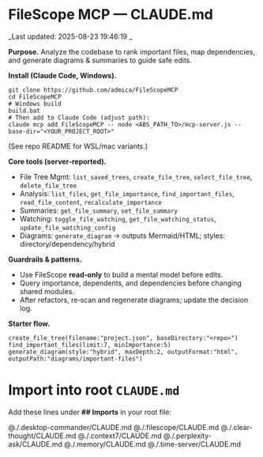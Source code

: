 # FileScope MCP — CLAUDE.md
_Last updated: 2025-08-23 19:46:19 _

**Purpose.** Analyze the codebase to rank important files, map dependencies, and generate diagrams & summaries to guide safe edits.

**Install (Claude Code, Windows).**
```
git clone https://github.com/admica/FileScopeMCP
cd FileScopeMCP
# Windows build
build.bat
# Then add to Claude Code (adjust path):
claude mcp add FileScopeMCP -- node <ABS_PATH_TO>/mcp-server.js --base-dir="<YOUR_PROJECT_ROOT>"
```
(See repo README for WSL/mac variants.)

**Core tools (server‑reported).**
- File Tree Mgmt: `list_saved_trees`, `create_file_tree`, `select_file_tree`, `delete_file_tree`
- Analysis: `list_files`, `get_file_importance`, `find_important_files`, `read_file_content`, `recalculate_importance`
- Summaries: `get_file_summary`, `set_file_summary`
- Watching: `toggle_file_watching`, `get_file_watching_status`, `update_file_watching_config`
- Diagrams: `generate_diagram` → outputs Mermaid/HTML; styles: directory/dependency/hybrid

**Guardrails & patterns.**
- Use FileScope **read‑only** to build a mental model before edits.
- Query importance, dependents, and dependencies before changing shared modules.
- After refactors, re‑scan and regenerate diagrams; update the decision log.

**Starter flow.**
```
create_file_tree(filename:"project.json", baseDirectory:"<repo>")
find_important_files(limit:7, minImportance:5)
generate_diagram(style:"hybrid", maxDepth:2, outputFormat:"html", outputPath:"diagrams/important-files")
```
# Import into root `CLAUDE.md`

Add these lines under **## Imports** in your root file:

@./.desktop-commander/CLAUDE.md
@./.filescope/CLAUDE.md
@./.clear-thought/CLAUDE.md
@./.context7/CLAUDE.md
@./.perplexity-ask/CLAUDE.md
@./.memory/CLAUDE.md
@./.time-server/CLAUDE.md
